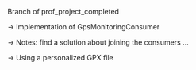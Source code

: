 Branch of prof_project_completed

-> Implementation of GpsMonitoringConsumer

-> Notes: find a solution about joining the consumers ...

-> Using a personalized GPX file 